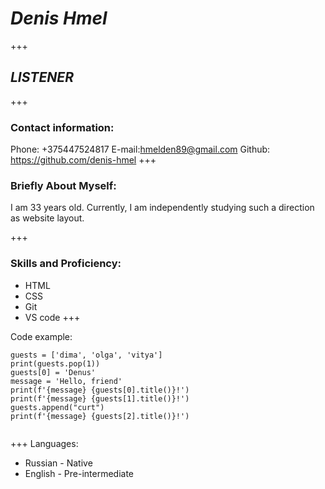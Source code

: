 # *Denis Hmel*
+++
## *LISTENER*
+++
### Contact information:

Phone: +375447524817
E-mail:hmelden89@gmail.com
Github: https://github.com/denis-hmel
+++

### Briefly About Myself:

I am 33 years old. Currently, I am independently studying such a direction as website layout.

+++
### Skills and Proficiency:
* HTML
* CSS
* Git
* VS code
+++

Code example:

```
guests = ['dima', 'olga', 'vitya']
print(guests.pop(1))
guests[0] = 'Denus'
message = 'Hello, friend'
print(f'{message} {guests[0].title()}!')
print(f'{message} {guests[1].title()}!')
guests.append("curt")
print(f'{message} {guests[2].title()}!')


```
+++
Languages:
* Russian - Native
* English - Pre-intermediate